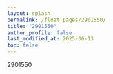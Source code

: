 ```yaml
---
layout: splash
permalink: /float_pages/2901550/
title: "2901550"
author_profile: false
last_modified_at: 2025-06-13
toc: false
---
```

 
2901550
